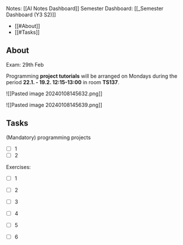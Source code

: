 Notes: [[AI Notes Dashboard]]
Semester Dashboard: [[_Semester Dashboard (Y3 S2)]]

- [[#About]]
- [[#Tasks]]
## About

Exam: 29th Feb

Programming **project tutorials** will be arranged on Mondays during the period **22.1. - 19.2. 12:15-13:00** in room **TS137**.
 

![[Pasted image 20240108145632.png]]

![[Pasted image 20240108145639.png]]


## Tasks

(Mandatory) programming projects
- [ ] 1
- [ ] 2

Exercises: 
- [ ] 1
- [ ] 2
- [ ] 3
- [ ] 4
- [ ] 5
- [ ] 6

